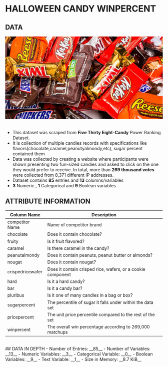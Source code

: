 # HALLOWEEN CANDY WINPERCENT
## DATA
![image1.png](images/halloweencandies.png)<br><br>
- This dataset was scraped from __Five Thirty Eight-Candy__ Power Ranking Dataset.
- It is collection  of multiple candies records with specifications like flavors(chocolate,caramel,peanutyalmondy,etc), sugar percent   contained them
- Data was collected by creating a website where participants were shown presenting two fun-sized candies and asked to click on the one they would prefer to receive. In total, more than __269 thousand votes__ were collected from 8,371 different IP addresses.
- Dataset contains __85__ entries and __13__ columns/variables
- __3__ Numeric , __1__ Categorical and __9__ Boolean variables<br>
## ATTRIBUTE INFORMATION
| Column Name   			| Description                                              		  |
| ------------- 			| --------------------------------------------------------------|                                            		
| competitor Name     | Name of competitor brand                                   	  | 
| chocolate        		| Does it contain chocolate?                     				        |  
| fruity          		| Is it fruit flavored?                                         | 
| caramel       			| Is there caramel in the candy?      							            |                                            
| peanutalmondy       | Does it contain peanuts, peanut butter or almonds?            |   
| nougat       				| Does it contain nougat?                                      	|
| crispedricewafer 		| Does it contain crisped rice, wafers, or a cookie component   |
| hard          			| Is it a hard candy?                                  			    |
| bar          				| Is it a candy bar?                                            |
| pluribus    				| Is it one of many candies in a bag or box?                    |
| sugarpercent				| The percentile of sugar it falls under within the data set  	|
| pricepercent 				| The unit price percentile compared to the rest of the set 	  |
| winpercent				  | The overall win percentage according to 269,000 matchups		  |
<br>
## DATA IN DEPTH
- Number of Entries:    __85__
- Number of Variables:  __13__
- Numeric Variables:     __3__
- Categorical Variable:  __0__
- Boolean Variables:     __9__
- Text Variable:         __1__
- Size in Memory:      __8.7 KiB__
